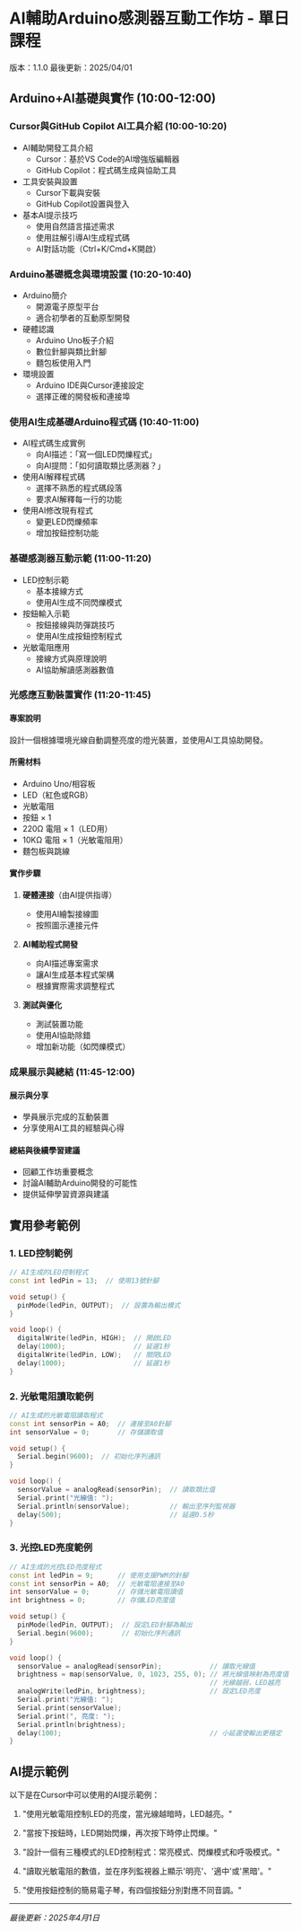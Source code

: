 # AI輔助Arduino感測器互動工作坊 - 單日課程
版本：1.1.0
最後更新：2025/04/01

## Arduino+AI基礎與實作 (10:00-12:00)

### Cursor與GitHub Copilot AI工具介紹 (10:00-10:20)
- AI輔助開發工具介紹
  - Cursor：基於VS Code的AI增強版編輯器
  - GitHub Copilot：程式碼生成與協助工具
- 工具安裝與設置
  - Cursor下載與安裝
  - GitHub Copilot設置與登入
- 基本AI提示技巧
  - 使用自然語言描述需求
  - 使用註解引導AI生成程式碼
  - AI對話功能（Ctrl+K/Cmd+K開啟）

### Arduino基礎概念與環境設置 (10:20-10:40)
- Arduino簡介
  - 開源電子原型平台
  - 適合初學者的互動原型開發
- 硬體認識
  - Arduino Uno板子介紹
  - 數位針腳與類比針腳
  - 麵包板使用入門
- 環境設置
  - Arduino IDE與Cursor連接設定
  - 選擇正確的開發板和連接埠

### 使用AI生成基礎Arduino程式碼 (10:40-11:00)
- AI程式碼生成實例
  - 向AI描述：「寫一個LED閃爍程式」
  - 向AI提問：「如何讀取類比感測器？」
- 使用AI解釋程式碼
  - 選擇不熟悉的程式碼段落
  - 要求AI解釋每一行的功能
- 使用AI修改現有程式
  - 變更LED閃爍頻率
  - 增加按鈕控制功能

### 基礎感測器互動示範 (11:00-11:20)
- LED控制示範
  - 基本接線方式
  - 使用AI生成不同閃爍模式
- 按鈕輸入示範
  - 按鈕接線與防彈跳技巧
  - 使用AI生成按鈕控制程式
- 光敏電阻應用
  - 接線方式與原理說明
  - AI協助解讀感測器數值
  
### 光感應互動裝置實作 (11:20-11:45)
#### 專案說明
設計一個根據環境光線自動調整亮度的燈光裝置，並使用AI工具協助開發。

#### 所需材料
- Arduino Uno/相容板
- LED（紅色或RGB）
- 光敏電阻
- 按鈕 × 1
- 220Ω 電阻 × 1（LED用）
- 10KΩ 電阻 × 1（光敏電阻用）
- 麵包板與跳線

#### 實作步驟
1. **硬體連接**（由AI提供指導）
   - 使用AI繪製接線圖
   - 按照圖示連接元件

2. **AI輔助程式開發**
   - 向AI描述專案需求
   - 讓AI生成基本程式架構
   - 根據實際需求調整程式

3. **測試與優化**
   - 測試裝置功能
   - 使用AI協助除錯
   - 增加新功能（如閃爍模式）

### 成果展示與總結 (11:45-12:00)
#### 展示與分享
- 學員展示完成的互動裝置
- 分享使用AI工具的經驗與心得

#### 總結與後續學習建議
- 回顧工作坊重要概念
- 討論AI輔助Arduino開發的可能性
- 提供延伸學習資源與建議

## 實用參考範例

### 1. LED控制範例
```cpp
// AI生成的LED控制程式
const int ledPin = 13;  // 使用13號針腳

void setup() {
  pinMode(ledPin, OUTPUT);  // 設置為輸出模式
}

void loop() {
  digitalWrite(ledPin, HIGH);  // 開啟LED
  delay(1000);                 // 延遲1秒
  digitalWrite(ledPin, LOW);   // 關閉LED
  delay(1000);                 // 延遲1秒
}
```

### 2. 光敏電阻讀取範例
```cpp
// AI生成的光敏電阻讀取程式
const int sensorPin = A0;  // 連接至A0針腳
int sensorValue = 0;       // 存儲讀取值

void setup() {
  Serial.begin(9600);  // 初始化序列通訊
}

void loop() {
  sensorValue = analogRead(sensorPin);  // 讀取類比值
  Serial.print("光線值: ");
  Serial.println(sensorValue);          // 輸出至序列監視器
  delay(500);                           // 延遲0.5秒
}
```

### 3. 光控LED亮度範例
```cpp
// AI生成的光控LED亮度程式
const int ledPin = 9;      // 使用支援PWM的針腳
const int sensorPin = A0;  // 光敏電阻連接至A0
int sensorValue = 0;       // 存儲光敏電阻讀值
int brightness = 0;        // 存儲LED亮度值

void setup() {
  pinMode(ledPin, OUTPUT);  // 設定LED針腳為輸出
  Serial.begin(9600);       // 初始化序列通訊
}

void loop() {
  sensorValue = analogRead(sensorPin);            // 讀取光線值
  brightness = map(sensorValue, 0, 1023, 255, 0); // 將光線值映射為亮度值
                                                  // 光線越弱，LED越亮
  analogWrite(ledPin, brightness);                // 設定LED亮度
  Serial.print("光線值: ");
  Serial.print(sensorValue);
  Serial.print(", 亮度: ");
  Serial.println(brightness);
  delay(100);                                     // 小延遲使輸出更穩定
}
```

## AI提示範例
以下是在Cursor中可以使用的AI提示範例：

1. "使用光敏電阻控制LED的亮度，當光線越暗時，LED越亮。"

2. "當按下按鈕時，LED開始閃爍，再次按下時停止閃爍。"

3. "設計一個有三種模式的LED控制程式：常亮模式、閃爍模式和呼吸模式。"

4. "讀取光敏電阻的數值，並在序列監視器上顯示'明亮'、'適中'或'黑暗'。"

5. "使用按鈕控制的簡易電子琴，有四個按鈕分別對應不同音調。"

---

*最後更新：2025年4月1日*